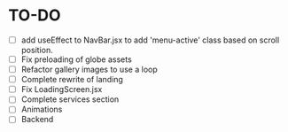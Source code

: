 # TO-DO

- [ ] add useEffect to NavBar.jsx to add 'menu-active' class based on scroll position.
- [ ] Fix preloading of globe assets
- [ ] Refactor gallery images to use a loop
- [ ] Complete rewrite of landing
- [ ] Fix LoadingScreen.jsx
- [ ] Complete services section
- [ ] Animations
- [ ] Backend
